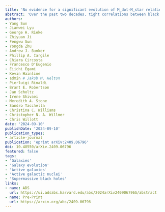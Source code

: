 ```yaml
---
title: 'No evidence for a significant evolution of M_dot-M_star relation up to z ~ 4'
abstract: 'Over the past two decades, tight correlations between black hole masses ({{< math >}}$M_{\bullet}${{< /math >}}) and their host galaxy properties have been firmly established at {{< math >}}$\mathrm{low}-z${{< /math >}} ({{< math >}}$z < 1${{< /math >}}), indicating coevolution of supermassive black holes and galaxies. However, the situation at {{< math >}}$\mathrm{high}-z${{< /math >}}, especially beyond cosmic noon ({{< math >}}$z \gtrsim 2.5${{< /math >}}), is controversial. With a combination of JWST NIRCam/wide field slitless spectroscopy (WFSS) from FRESCO, CONGRESS and deep multi-band NIRCam/image data from JADES in the GOODS fields, we study the black hole to galaxy mass relation at {{< math >}}$z \sim 1-4${{< /math >}}. After identifying {{< math >}}$18${{< /math >}} broad-line active galactic nuclei (BL AGNs) at {{< math >}}$0.9 < z < 3.6${{< /math >}} (with {{< math >}}$8${{< /math >}} at {{< math >}}$z > 2.5${{< /math >}}) from the WFSS data, we measure their black hole masses based on broad near-infrared lines ({{< math >}}$\mathrm{Pa}\alpha${{< /math >}}, {{< math >}}$\mathrm{Pa}\beta${{< /math >}}, and {{< math >}}$\mathrm{HeI}\lambda10833\,\mathrm{\AA}${{< /math >}}), and constrain their stellar masses ({{< math >}}$M_{\ast}${{< /math >}}) from AGN-galaxy image decomposition or SED decomposition. Taking account of the observational biases, the intrinsic scatter of the {{< math >}}$M_{\bullet}-M_{\ast}${{< /math >}} relation, and the errors in mass measurements, we find no significant difference in the {{< math >}}$M_{\bullet}/M_{\ast}${{< /math >}} ratio for {{< math >}}$2.5 < z < 3.6${{< /math >}} compared to that at lower redshifts ({{< math >}}$1 < z < 2.5${{< /math >}}), suggesting no evolution of the {{< math >}}$M_{\bullet}-M_{\ast}${{< /math >}} relation up to {{< math >}}$z \sim 4${{< /math >}}.' 
authors:
- Yang Sun
- Jianwei Lyu
- George H. Rieke
- Zhiyuan Ji
- Fengwu Sun
- Yongda Zhu
- Andrew J. Bunker
- Phillip A. Cargile
- Chiara Circosta
- Francesco D'Eugenio
- Eiichi Egami
- Kevin Hainline
- admin # Jakob M. Helton
- Pierluigi Rinaldi
- Brant E. Robertson
- Jan Scholtz
- Irene Shivaei
- Meredith A. Stone
- Sandro Tacchella
- Christina C. Williams
- Christopher N. A. Willmer
- Chris Willott
date: '2024-09-10'
publishDate: '2024-09-10'
publication_types:
- article-journal
publication: 'eprint arXiv:2409.06796'
doi: 10.48550/arXiv.2409.06796
featured: false
tags:
- 'Galaxies'
- 'Galaxy evolution'
- 'Active galaxies'
- 'Active galactic nuclei'
- 'Supermassive black holes'
links:
- name: ADS
  url: https://ui.adsabs.harvard.edu/abs/2024arXiv240906796S/abstract
- name: Pre-Print
  url: https://arxiv.org/abs/2409.06796
---
```

